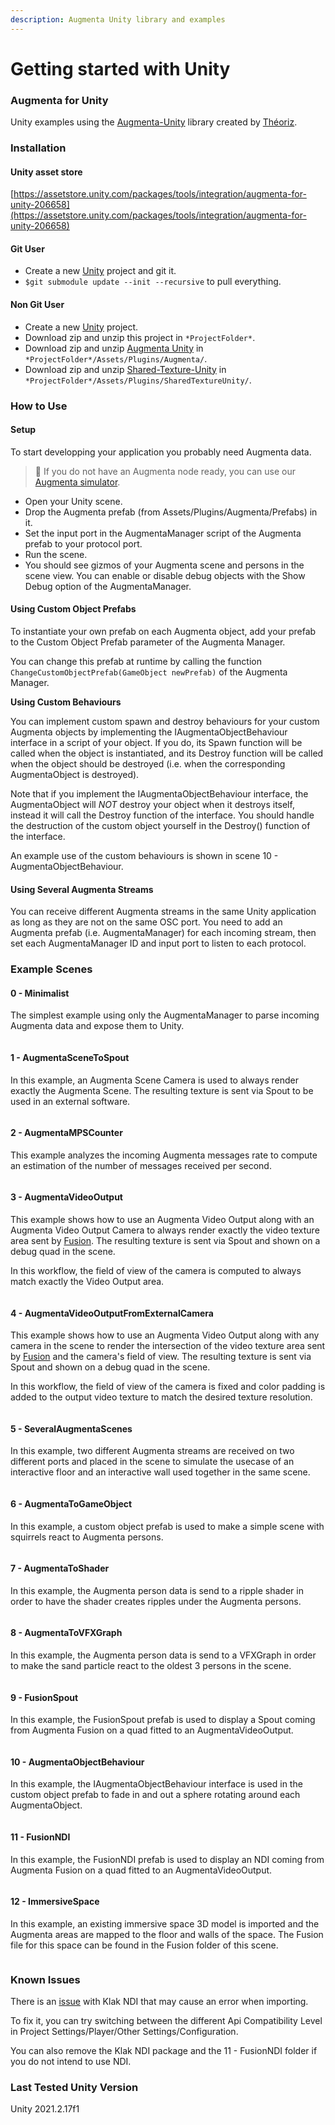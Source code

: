 ```yaml
---
description: Augmenta Unity library and examples
---
```


# Getting started with Unity

### Augmenta for Unity

Unity examples using the [Augmenta-Unity](https://github.com/theoriz/augmentaunity) library created by [Théoriz](http://www.theoriz.com/en/).

### Installation

#### Unity asset store

[https://assetstore.unity.com/packages/tools/integration/augmenta-for-unity-206658](https://assetstore.unity.com/packages/tools/integration/augmenta-for-unity-206658)

#### Git User

* Create a new [Unity](https://unity3d.com/fr) project and git it.
* `$git submodule update --init --recursive` to pull everything.

#### Non Git User

* Create a new [Unity](https://unity3d.com/fr) project.
* Download zip and unzip this project in `*ProjectFolder*`.
* Download zip and unzip [Augmenta Unity](https://github.com/Theoriz/AugmentaUnity) in `*ProjectFolder*/Assets/Plugins/Augmenta/`.
* Download zip and unzip [Shared-Texture-Unity](https://github.com/Theoriz/Shared-Texture-Unity) in `*ProjectFolder*/Assets/Plugins/SharedTextureUnity/`.

### How to Use

#### Setup

To start developping your application you probably need Augmenta data.

> 👋 If you do not have an Augmenta node ready, you can use our [Augmenta simulator](../../doc/broken-reference/).

* Open your Unity scene.
* Drop the Augmenta prefab (from Assets/Plugins/Augmenta/Prefabs) in it.
* Set the input port in the AugmentaManager script of the Augmenta prefab to your protocol port.
* Run the scene.
* You should see gizmos of your Augmenta scene and persons in the scene view. You can enable or disable debug objects with the Show Debug option of the AugmentaManager.

#### Using Custom Object Prefabs

To instantiate your own prefab on each Augmenta object, add your prefab to the Custom Object Prefab parameter of the Augmenta Manager.

You can change this prefab at runtime by calling the function `ChangeCustomObjectPrefab(GameObject newPrefab)` of the Augmenta Manager.

**Using Custom Behaviours**

You can implement custom spawn and destroy behaviours for your custom Augmenta objects by implementing the IAugmentaObjectBehaviour interface in a script of your object. If you do, its Spawn function will be called when the object is instantiated, and its Destroy function will be called when the object should be destroyed (i.e. when the corresponding AugmentaObject is destroyed).

Note that if you implement the IAugmentaObjectBehaviour interface, the AugmentaObject will _NOT_ destroy your object when it destroys itself, instead it will call the Destroy function of the interface. You should handle the destruction of the custom object yourself in the Destroy() function of the interface.

An example use of the custom behaviours is shown in scene 10 - AugmentaObjectBehaviour.

#### Using Several Augmenta Streams

You can receive different Augmenta streams in the same Unity application as long as they are not on the same OSC port. You need to add an Augmenta prefab (i.e. AugmentaManager) for each incoming stream, then set each AugmentaManager ID and input port to listen to each protocol.

### Example Scenes

#### 0 - Minimalist

The simplest example using only the AugmentaManager to parse incoming Augmenta data and expose them to Unity.

<figure><img src="https://camo.githubusercontent.com/9c7ccdfabc555f5bb124ccbac73672232e539547c8c6ddfa9a82133070fbd438/68747470733a2f2f6d656469612e67697068792e636f6d2f6d656469612f59314d6a4152414638634d75324f6558466e2f67697068792e676966" alt=""><figcaption></figcaption></figure>

#### 1 - AugmentaSceneToSpout

In this example, an Augmenta Scene Camera is used to always render exactly the Augmenta Scene. The resulting texture is sent via Spout to be used in an external software.

<figure><img src="https://camo.githubusercontent.com/7eb1cb63f361c1e73628f6e0234685f4539ffd19928a9551d5017cf1357800f1/68747470733a2f2f6d656469612e67697068792e636f6d2f6d656469612f6947396d336b505475354e775a67707135542f67697068792e676966" alt=""><figcaption></figcaption></figure>

#### 2 - AugmentaMPSCounter

This example analyzes the incoming Augmenta messages rate to compute an estimation of the number of messages received per second.

<figure><img src="https://camo.githubusercontent.com/cbdbf5d80fe83ec6059f031494cd9503ac8672e9dfd8aac6dc95149267fc5135/68747470733a2f2f6d656469612e67697068792e636f6d2f6d656469612f596c66346356585077367545774f6935646d2f67697068792e676966" alt=""><figcaption></figcaption></figure>

#### 3 - AugmentaVideoOutput

This example shows how to use an Augmenta Video Output along with an Augmenta Video Output Camera to always render exactly the video texture area sent by [Fusion](https://augmenta-tech.com/download/#fusion). The resulting texture is sent via Spout and shown on a debug quad in the scene.

In this workflow, the field of view of the camera is computed to always match exactly the Video Output area.

<figure><img src="https://camo.githubusercontent.com/ccf8a6a15f6ee88938a9d9a542407116f385d8f4dda826f70c703a40f19c264e/68747470733a2f2f6d656469612e67697068792e636f6d2f6d656469612f6c53367a434f77394670393956346c62384f2f67697068792e676966" alt=""><figcaption></figcaption></figure>

#### 4 - AugmentaVideoOutputFromExternalCamera

This example shows how to use an Augmenta Video Output along with any camera in the scene to render the intersection of the video texture area sent by [Fusion](https://augmenta-tech.com/download/#fusion) and the camera's field of view. The resulting texture is sent via Spout and shown on a debug quad in the scene.

In this workflow, the field of view of the camera is fixed and color padding is added to the output video texture to match the desired texture resolution.

<figure><img src="https://camo.githubusercontent.com/0aadba22e88fcaea06b2179e047bc48d4b27ba766085be3038f8f0b768fe868a/68747470733a2f2f6d656469612e67697068792e636f6d2f6d656469612f656b3463336c44496a4955627158354f42662f67697068792e676966" alt=""><figcaption></figcaption></figure>

#### 5 - SeveralAugmentaScenes

In this example, two different Augmenta streams are received on two different ports and placed in the scene to simulate the usecase of an interactive floor and an interactive wall used together in the same scene.

<figure><img src="https://camo.githubusercontent.com/4f67780b0ad7eab3d5dd60a9a57c37c7a07d53ed5006061aa71466fa5d4ffb0f/68747470733a2f2f6d656469612e67697068792e636f6d2f6d656469612f686f795a77385a4d354b564c475437736d362f67697068792e676966" alt=""><figcaption></figcaption></figure>

#### 6 - AugmentaToGameObject

In this example, a custom object prefab is used to make a simple scene with squirrels react to Augmenta persons.

<figure><img src="https://camo.githubusercontent.com/666fbfac0ff83c32e2e94920d38c66785febc5cdd0e9e02ca172f0ff7c3df8bf/68747470733a2f2f6d656469612e67697068792e636f6d2f6d656469612f506c793154434b763873744c49474e6543742f67697068792e676966" alt=""><figcaption></figcaption></figure>

#### 7 - AugmentaToShader

In this example, the Augmenta person data is send to a ripple shader in order to have the shader creates ripples under the Augmenta persons.

<figure><img src="https://camo.githubusercontent.com/bb7b7252810d8caaa72da9d2ef8266d4c3a48518c1cc23dc96832dfaf959085e/68747470733a2f2f6d656469612e67697068792e636f6d2f6d656469612f694b47786f3177353933474b4b565245586b2f67697068792e676966" alt=""><figcaption></figcaption></figure>

#### 8 - AugmentaToVFXGraph

In this example, the Augmenta person data is send to a VFXGraph in order to make the sand particle react to the oldest 3 persons in the scene.

<figure><img src="https://camo.githubusercontent.com/dd56905d85db4df2908cf1ee2f8fb701f6675a428d0f7948748555b2d2b5706c/68747470733a2f2f6d656469612e67697068792e636f6d2f6d656469612f6b633731466d556745496737656c525464372f67697068792e676966" alt=""><figcaption></figcaption></figure>

#### 9 - FusionSpout

In this example, the FusionSpout prefab is used to display a Spout coming from Augmenta Fusion on a quad fitted to an AugmentaVideoOutput.

<figure><img src="https://camo.githubusercontent.com/a2e5b529581492e2c1ab41faa4c5e9b74efaac94de33c1ac6f3fc686804b5904/68747470733a2f2f6d656469612e67697068792e636f6d2f6d656469612f326536576b76676332383442786839345a592f67697068792e676966" alt=""><figcaption></figcaption></figure>

#### 10 - AugmentaObjectBehaviour

In this example, the IAugmentaObjectBehaviour interface is used in the custom object prefab to fade in and out a sphere rotating around each AugmentaObject.

<figure><img src="https://camo.githubusercontent.com/0bf4710a191a2c432d50e7a4e2f92655478f08d54728673798dd9eff7e8e0a33/68747470733a2f2f6d656469612e67697068792e636f6d2f6d656469612f7a354a59753437354d4b70513059466d56432f67697068792e676966" alt=""><figcaption></figcaption></figure>

#### 11 - FusionNDI

In this example, the FusionNDI prefab is used to display an NDI coming from Augmenta Fusion on a quad fitted to an AugmentaVideoOutput.

<figure><img src="https://camo.githubusercontent.com/a2e5b529581492e2c1ab41faa4c5e9b74efaac94de33c1ac6f3fc686804b5904/68747470733a2f2f6d656469612e67697068792e636f6d2f6d656469612f326536576b76676332383442786839345a592f67697068792e676966" alt=""><figcaption></figcaption></figure>

#### 12 - ImmersiveSpace

In this example, an existing immersive space 3D model is imported and the Augmenta areas are mapped to the floor and walls of the space. The Fusion file for this space can be found in the Fusion folder of this scene.

<figure><img src="https://camo.githubusercontent.com/4ba018701062a9e9404e62ff0641f51709dc9dddd198651bd0b4476ef43b5be7/68747470733a2f2f6d656469612e67697068792e636f6d2f6d656469612f32704b48387a766a4471796653436b6273582f67697068792e676966" alt=""><figcaption></figcaption></figure>

### Known Issues

There is an [issue](https://github.com/keijiro/KlakNDI/issues/130) with Klak NDI that may cause an error when importing.

To fix it, you can try switching between the different Api Compatibility Level in Project Settings/Player/Other Settings/Configuration.

You can also remove the Klak NDI package and the 11 - FusionNDI folder if you do not intend to use NDI.

### Last Tested Unity Version

Unity 2021.2.17f1
